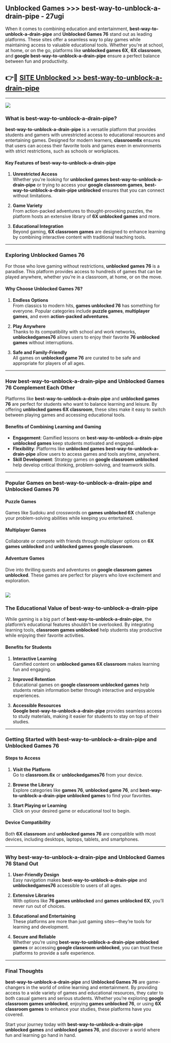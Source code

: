 ## Unblocked Games >>> best-way-to-unblock-a-drain-pipe - 27ugi 

When it comes to combining education and entertainment, **best-way-to-unblock-a-drain-pipe** and **Unblocked Games 76** stand out as leading platforms. These sites offer a seamless way to play games while maintaining access to valuable educational tools. Whether you're at school, at home, or on the go, platforms like **unblocked games 6X**, **6X classroom**, and **google best-way-to-unblock-a-drain-pipe** ensure a perfect balance between fun and productivity.
## 👉🔴 [SITE Unblocked >> best-way-to-unblock-a-drain-pipe](http://premium.freeplayer.one?title=best-way-to-unblock-a-drain-pipe&ref=22JU)
---
<a href="http://premium.freeplayer.one?title=best-way-to-unblock-a-drain-pipe&ref=22JU/"><img src="https://github.com/user-attachments/assets/438f12ca-57a4-47a3-8ead-c64da593a1e5"/></a>
### What is best-way-to-unblock-a-drain-pipe?  

**best-way-to-unblock-a-drain-pipe** is a versatile platform that provides students and gamers with unrestricted access to educational resources and entertaining games. Designed for modern learners, **classroom6x** ensures that users can access their favorite tools and games even in environments with strict restrictions, such as schools or workplaces.  

#### Key Features of best-way-to-unblock-a-drain-pipe  

1. **Unrestricted Access**  
   Whether you're looking for **unblocked games best-way-to-unblock-a-drain-pipe** or trying to access your **google classroom games**, **best-way-to-unblock-a-drain-pipe unblocked** ensures that you can connect without limitations.  

2. **Game Variety**  
   From action-packed adventures to thought-provoking puzzles, the platform hosts an extensive library of **6X unblocked games** and more.  

3. **Educational Integration**  
   Beyond gaming, **6X classroom games** are designed to enhance learning by combining interactive content with traditional teaching tools.  



---

### Exploring Unblocked Games 76  

For those who love gaming without restrictions, **unblocked games 76** is a paradise. This platform provides access to hundreds of games that can be played anywhere, whether you're in a classroom, at home, or on the move.  

#### Why Choose Unblocked Games 76?  

1. **Endless Options**  
   From classics to modern hits, **games unblocked 76** has something for everyone. Popular categories include **puzzle games**, **multiplayer games**, and even **action-packed adventures**.  

2. **Play Anywhere**  
   Thanks to its compatibility with school and work networks, **unblockedgames76** allows users to enjoy their favorite **76 unblocked games** without interruptions.  

3. **Safe and Family-Friendly**  
   All games on **unblocked game 76** are curated to be safe and appropriate for players of all ages.  

---

### How best-way-to-unblock-a-drain-pipe and Unblocked Games 76 Complement Each Other  

Platforms like **best-way-to-unblock-a-drain-pipe** and **unblocked games 76** are perfect for students who want to balance learning and leisure. By offering **unblocked games 6X classroom**, these sites make it easy to switch between playing games and accessing educational tools.  

#### Benefits of Combining Learning and Gaming  

- **Engagement**: Gamified lessons on **best-way-to-unblock-a-drain-pipe unblocked games** keep students motivated and engaged.  
- **Flexibility**: Platforms like **unblocked games best-way-to-unblock-a-drain-pipe** allow users to access games and tools anytime, anywhere.  
- **Skill Development**: Strategy games on **google classroom unblocked** help develop critical thinking, problem-solving, and teamwork skills.  

---

### Popular Games on best-way-to-unblock-a-drain-pipe and Unblocked Games 76  

#### Puzzle Games  

Games like Sudoku and crosswords on **games unblocked 6X** challenge your problem-solving abilities while keeping you entertained.  

#### Multiplayer Games  

Collaborate or compete with friends through multiplayer options on **6X games unblocked** and **unblocked games google classroom**.  

#### Adventure Games  

Dive into thrilling quests and adventures on **google classroom games unblocked**. These games are perfect for players who love excitement and exploration.  

<a href="http://download.freeplayer.one?title=best-way-to-unblock-a-drain-pipe&ref=23D/"><img src="https://github.com/user-attachments/assets/fe0c3e91-c8e1-489c-acf0-e2f614c12fb8"/></a>
---

### The Educational Value of best-way-to-unblock-a-drain-pipe  

While gaming is a big part of **best-way-to-unblock-a-drain-pipe**, the platform’s educational features shouldn’t be overlooked. By integrating learning tools, **classroom games unblocked** help students stay productive while enjoying their favorite activities.  

#### Benefits for Students  

1. **Interactive Learning**  
   Gamified content on **unblocked games 6X classroom** makes learning fun and engaging.  

2. **Improved Retention**  
   Educational games on **google classroom unblocked games** help students retain information better through interactive and enjoyable experiences.  

3. **Accessible Resources**  
   **Google best-way-to-unblock-a-drain-pipe** provides seamless access to study materials, making it easier for students to stay on top of their studies.  

---

### Getting Started with best-way-to-unblock-a-drain-pipe and Unblocked Games 76  

#### Steps to Access  

1. **Visit the Platform**  
   Go to **classroom.6x** or **unblockedgames76** from your device.  

2. **Browse the Library**  
   Explore categories like **games 76**, **unblocked game 76**, and **best-way-to-unblock-a-drain-pipe unblocked games** to find your favorites.  

3. **Start Playing or Learning**  
   Click on your desired game or educational tool to begin.  

#### Device Compatibility  

Both **6X classroom** and **unblocked games 76** are compatible with most devices, including desktops, laptops, tablets, and smartphones.  

---

### Why best-way-to-unblock-a-drain-pipe and Unblocked Games 76 Stand Out  

1. **User-Friendly Design**  
   Easy navigation makes **best-way-to-unblock-a-drain-pipe** and **unblockedgames76** accessible to users of all ages.  

2. **Extensive Libraries**  
   With options like **76 games unblocked** and **games unblocked 6X**, you’ll never run out of choices.  

3. **Educational and Entertaining**  
   These platforms are more than just gaming sites—they’re tools for learning and development.  

4. **Secure and Reliable**  
   Whether you’re using **best-way-to-unblock-a-drain-pipe unblocked games** or accessing **google classroom unblocked**, you can trust these platforms to provide a safe experience.  

---

### Final Thoughts  

**best-way-to-unblock-a-drain-pipe** and **Unblocked Games 76** are game-changers in the world of online learning and entertainment. By providing access to a wide variety of games and educational resources, they cater to both casual gamers and serious students. Whether you’re exploring **google classroom games unblocked**, enjoying **games unblocked 76**, or using **6X classroom games** to enhance your studies, these platforms have you covered.  

Start your journey today with **best-way-to-unblock-a-drain-pipe unblocked games** and **unblocked games 76**, and discover a world where fun and learning go hand in hand.  